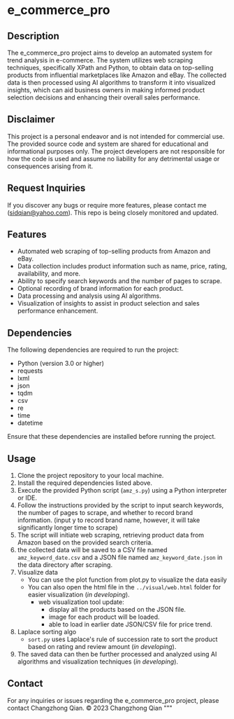# e_commerce_pro


## Description
The e_commerce_pro project aims to develop an automated system for trend analysis in e-commerce. The system utilizes web scraping techniques, specifically XPath and Python, to obtain data on top-selling products from influential marketplaces like Amazon and eBay. The collected data is then processed using AI algorithms to transform it into visualized insights, which can aid business owners in making informed product selection decisions and enhancing their overall sales performance.

## Disclaimer
This project is a personal endeavor and is not intended for commercial use. The provided source code and system are shared for educational and informational purposes only. The project developers are not responsible for how the code is used and assume no liability for any detrimental usage or consequences arising from it.

## Request Inquiries
If you discover any bugs or require more features, please contact me (sidqian@yahoo.com). This repo is being closely monitored and updated.

## Features
- Automated web scraping of top-selling products from Amazon and eBay.
- Data collection includes product information such as name, price, rating, availability, and more.
- Ability to specify search keywords and the number of pages to scrape.
- Optional recording of brand information for each product.
- Data processing and analysis using AI algorithms.
- Visualization of insights to assist in product selection and sales performance enhancement.

## Dependencies
The following dependencies are required to run the project:

- Python (version 3.0 or higher)
- requests
- lxml
- json
- tqdm
- csv
- re
- time
- datetime

Ensure that these dependencies are installed before running the project.

## Usage
1. Clone the project repository to your local machine.
2. Install the required dependencies listed above.
3. Execute the provided Python script (`amz_s.py`) using a Python interpreter or IDE.
4. Follow the instructions provided by the script to input search keywords, the number of pages to scrape, and whether to record brand information. (input y to record brand name, however, it will take significantly longer time to scrape) 
5. The script will initiate web scraping, retrieving product data from Amazon based on the provided search criteria.
6. the collected data will be saved to a CSV file named `amz_keyword_date.csv` and a JSON file named `amz_keyword_date.json` in the data directory after scraping.
7. Visualize data
   - You can use the plot function from plot.py to visualize the data easily
   - You can also open the html file in the `../visual/web.html` folder for easier visualization (_in developing_).
      - web visualization tool update:
         - display all the products based on the JSON file.
         - image for each product will be loaded.
         - able to load in earlier date JSON/CSV file for price trend.
8. Laplace sorting algo
   - `sort.py` uses Laplace's rule of succession rate to sort the product based on rating and review amount (_in developing_).
10. The saved data can then be further processed and analyzed using AI algorithms and visualization techniques (_in developing_).

## Contact
For any inquiries or issues regarding the e_commerce_pro project, please contact Changzhong Qian.
© 2023 Changzhong Qian
"""
